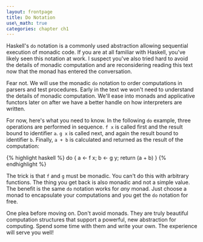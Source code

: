 ```yaml
---
layout: frontpage
title: Do Notation
use\_math: true
categories: chapter ch1
---
```

$$
\newcommand\calc{\mathsf{calc}\;}
\newcommand\parse{\mathsf{parse}\;}
\newcommand\typeof{\mathsf{typeof}\;}
\newcommand\interp{\mathsf{interp}\;}
\newcommand\eval{\mathsf{calc}\;}
\newcommand\NUM{\mathsf{NUM}\;}
\newcommand\NAT{\mathsf{NAT}\;}
$$

Haskell's `do` notation is a commonly used abstraction allowing sequential execution of monadic code.  If you are at all familiar with Haskell, you've likely seen this notation at work.  I suspect you've also tried hard to avoid the details of monadic computation and are reconsidering reading this text now that the monad has entered the conversation.

Fear not.  We will use the monadic `do` notation to order computations in parsers and test procedures.  Early in the text we won't need to understand the details of monadic computation.  We'll ease into monads and applicative functors later on after we have a better handle on how interpreters are written.

For now, here's what you need to know.  In the following `do` example, three operations are performed in sequence. `f x` is called first and the result bound to identifier `a`.  `g x` is called next, and again the result bound to identifier `b`.  Finally, `a + b` is calculated and returned as the result of the computation:

{% highlight haskell %}
do {
	a <- f x;
	b <- g y;
	return (a + b)
}
{% endhighlight %}

The trick is that `f` and `g` must be monadic.  You can't do this with arbitrary functions.  The thing you get back is also monadic and not a simple value.  The benefit is the same `do` notation works for _any_ monad.  Just choose a monad to encapsulate your computations and you get the `do` notation for free.

One plea before moving on.  Don't avoid monads.  They are truly beautiful computation structures that support a powerful, new abstraction for computing.  Spend some time with them and write your own.  The experience will serve you well!